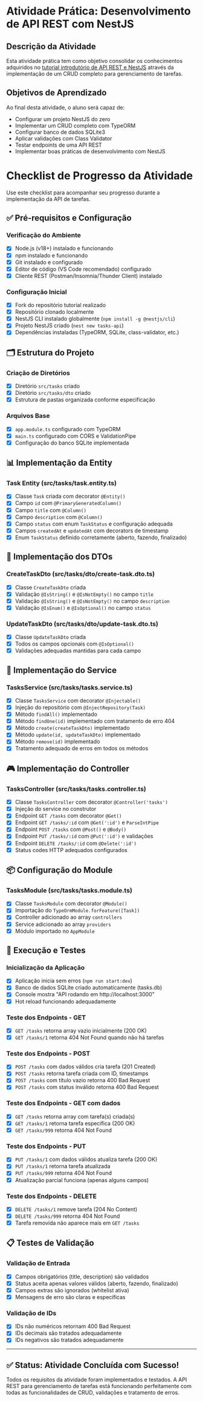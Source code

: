 # Atividade Prática: Desenvolvimento de API REST com NestJS

## Descrição da Atividade
Esta atividade prática tem como objetivo consolidar os conhecimentos adquiridos no [tutorial introdutório de API REST e NestJS](https://github.com/infoweb-pos/api-nest-notas-01-introducao) através da implementação de um CRUD completo para gerenciamento de tarefas.

## Objetivos de Aprendizado
Ao final desta atividade, o aluno será capaz de:
- Configurar um projeto NestJS do zero
- Implementar um CRUD completo com TypeORM
- Configurar banco de dados SQLite3
- Aplicar validações com Class Validator
- Testar endpoints de uma API REST
- Implementar boas práticas de desenvolvimento com NestJS

# Checklist de Progresso da Atividade

Use este checklist para acompanhar seu progresso durante a implementação da API de tarefas.

## ✅ Pré-requisitos e Configuração

### Verificação do Ambiente
- [x] Node.js (v18+) instalado e funcionando
- [x] npm instalado e funcionando
- [x] Git instalado e configurado
- [x] Editor de código (VS Code recomendado) configurado
- [x] Cliente REST (Postman/Insomnia/Thunder Client) instalado

### Configuração Inicial
- [x] Fork do repositório tutorial realizado
- [x] Repositório clonado localmente
- [x] NestJS CLI instalado globalmente (`npm install -g @nestjs/cli`)
- [x] Projeto NestJS criado (`nest new tasks-api`)
- [x] Dependências instaladas (TypeORM, SQLite, class-validator, etc.)

## 🗂️ Estrutura do Projeto

### Criação de Diretórios
- [x] Diretório `src/tasks` criado
- [x] Diretório `src/tasks/dto` criado
- [x] Estrutura de pastas organizada conforme especificação

### Arquivos Base
- [x] `app.module.ts` configurado com TypeORM
- [x] `main.ts` configurado com CORS e ValidationPipe
- [x] Configuração do banco SQLite implementada

## 📊 Implementação da Entity

### Task Entity (src/tasks/task.entity.ts)
- [x] Classe `Task` criada com decorator `@Entity()`
- [x] Campo `id` com `@PrimaryGeneratedColumn()`
- [x] Campo `title` com `@Column()`
- [x] Campo `description` com `@Column()`
- [x] Campo `status` com enum `TaskStatus` e configuração adequada
- [x] Campos `createdAt` e `updatedAt` com decorators de timestamp
- [x] Enum `TaskStatus` definido corretamente (aberto, fazendo, finalizado)

## 📝 Implementação dos DTOs

### CreateTaskDto (src/tasks/dto/create-task.dto.ts)
- [x] Classe `CreateTaskDto` criada
- [x] Validação `@IsString()` e `@IsNotEmpty()` no campo `title`
- [x] Validação `@IsString()` e `@IsNotEmpty()` no campo `description`
- [x] Validação `@IsEnum()` e `@IsOptional()` no campo `status`

### UpdateTaskDto (src/tasks/dto/update-task.dto.ts)
- [x] Classe `UpdateTaskDto` criada
- [x] Todos os campos opcionais com `@IsOptional()`
- [x] Validações adequadas mantidas para cada campo

## 🔧 Implementação do Service

### TasksService (src/tasks/tasks.service.ts)
- [x] Classe `TasksService` com decorator `@Injectable()`
- [x] Injeção do repositório com `@InjectRepository(Task)`
- [x] Método `findAll()` implementado
- [x] Método `findOne(id)` implementado com tratamento de erro 404
- [x] Método `create(createTaskDto)` implementado
- [x] Método `update(id, updateTaskDto)` implementado
- [x] Método `remove(id)` implementado
- [x] Tratamento adequado de erros em todos os métodos

## 🎮 Implementação do Controller

### TasksController (src/tasks/tasks.controller.ts)
- [x] Classe `TasksController` com decorator `@Controller('tasks')`
- [x] Injeção do service no construtor
- [x] Endpoint `GET /tasks` com decorator `@Get()`
- [x] Endpoint `GET /tasks/:id` com `@Get(':id')` e `ParseIntPipe`
- [x] Endpoint `POST /tasks` com `@Post()` e `@Body()`
- [x] Endpoint `PUT /tasks/:id` com `@Put(':id')` e validações
- [x] Endpoint `DELETE /tasks/:id` com `@Delete(':id')`
- [x] Status codes HTTP adequados configurados

## 📦 Configuração do Module

### TasksModule (src/tasks/tasks.module.ts)
- [x] Classe `TasksModule` com decorator `@Module()`
- [x] Importação do `TypeOrmModule.forFeature([Task])`
- [x] Controller adicionado ao array `controllers`
- [x] Service adicionado ao array `providers`
- [x] Módulo importado no `AppModule`

## 🚀 Execução e Testes

### Inicialização da Aplicação
- [x] Aplicação inicia sem erros (`npm run start:dev`)
- [x] Banco de dados SQLite criado automaticamente (tasks.db)
- [x] Console mostra "API rodando em http://localhost:3000"
- [x] Hot reload funcionando adequadamente

### Teste dos Endpoints - GET
- [x] `GET /tasks` retorna array vazio inicialmente (200 OK)
- [x] `GET /tasks/1` retorna 404 Not Found quando não há tarefas

### Teste dos Endpoints - POST
- [x] `POST /tasks` com dados válidos cria tarefa (201 Created)
- [x] `POST /tasks` retorna tarefa criada com ID, timestamps
- [x] `POST /tasks` com título vazio retorna 400 Bad Request
- [x] `POST /tasks` com status inválido retorna 400 Bad Request

### Teste dos Endpoints - GET com dados
- [x] `GET /tasks` retorna array com tarefa(s) criada(s)
- [x] `GET /tasks/1` retorna tarefa específica (200 OK)
- [x] `GET /tasks/999` retorna 404 Not Found

### Teste dos Endpoints - PUT
- [x] `PUT /tasks/1` com dados válidos atualiza tarefa (200 OK)
- [x] `PUT /tasks/1` retorna tarefa atualizada
- [x] `PUT /tasks/999` retorna 404 Not Found
- [x] Atualização parcial funciona (apenas alguns campos)

### Teste dos Endpoints - DELETE
- [x] `DELETE /tasks/1` remove tarefa (204 No Content)
- [x] `DELETE /tasks/999` retorna 404 Not Found
- [x] Tarefa removida não aparece mais em `GET /tasks`

## 📋 Testes de Validação

### Validação de Entrada
- [x] Campos obrigatórios (title, description) são validados
- [x] Status aceita apenas valores válidos (aberto, fazendo, finalizado)
- [x] Campos extras são ignorados (whitelist ativa)
- [x] Mensagens de erro são claras e específicas

### Validação de IDs
- [x] IDs não numéricos retornam 400 Bad Request
- [x] IDs decimais são tratados adequadamente
- [x] IDs negativos são tratados adequadamente

---

## ✅ Status: Atividade Concluída com Sucesso!

Todos os requisitos da atividade foram implementados e testados. A API REST para gerenciamento de tarefas está funcionando perfeitamente com todas as funcionalidades de CRUD, validações e tratamento de erros.